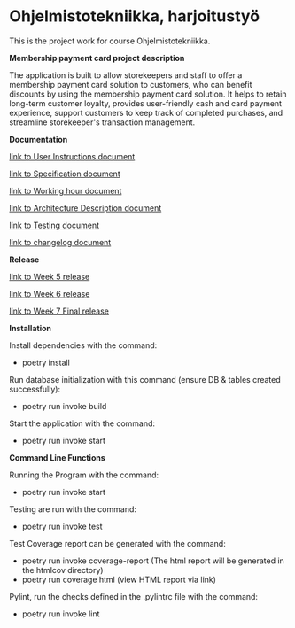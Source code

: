 # Ohjelmistotekniikka, harjoitustyö

This is the project work for course Ohjelmistotekniikka.

**Membership payment card project description**


The application is built to allow storekeepers and staff to offer a membership payment card solution to customers, who can benefit discounts by using the membership payment card solution. It helps to retain long-term customer loyalty, provides user-friendly cash and card payment experience, support customers to keep track of completed purchases, and streamline storekeeper's transaction management.


**Documentation**

[link to User Instructions document](dokumentaatio/Instructions.md)


[link to Specification document](dokumentaatio/specification.md)


[link to Working hour document](dokumentaatio/workhour.md)


[link to Architecture Description document](dokumentaatio/architecture.md)


[link to Testing document](dokumentaatio/Testing.md)


[link to changelog document](dokumentaatio/changelog.md)


**Release**


[link to Week 5 release](https://github.com/xiongxiaowen/ot-harjoitustyo/releases/tag/Viikko5)


[link to Week 6 release](https://github.com/xiongxiaowen/ot-harjoitustyo/releases/tag/Week6)


[link to Week 7 Final release](https://github.com/xiongxiaowen/ot-harjoitustyo/releases)


**Installation**


Install dependencies with the command:
- poetry install

Run database initialization with this command (ensure DB & tables created successfully):
- poetry run invoke build

Start the application with the command:
- poetry run invoke start


**Command Line Functions**


Running the Program with the command:
- poetry run invoke start


Testing are run with the command:
- poetry run invoke test


Test Coverage report can be generated  with the command:
- poetry run invoke coverage-report (The html report will be generated in the htmlcov directory)
- poetry run coverage html (view HTML report via link)


Pylint, run the checks defined in the .pylintrc file with the command:
- poetry run invoke lint